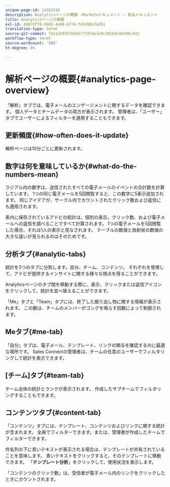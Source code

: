 ```yaml
---
unique-page-id: 14352416
description: Analyticsページの概要 —Marketoドキュメント — 製品ドキュメント
title: Analyticsページの概要
exl-id: 4d67dff8-d602-4a90-bf74-f4149017ad51
translation-type: tm+mt
source-git-commit: 72e1d29347bd5b77107da1e9c30169cb6490c432
workflow-type: tm+mt
source-wordcount: '383'
ht-degree: 0%

---
```


# 解析ページの概要{#analytics-page-overview}

「解析」タブでは、電子メールのエンゲージメントに関するデータを確認できます。 個人データとチームデータの両方が表示されます。 管理者は、「ユーザー」タブでユーザーによるフィルターを適用することもできます。

## 更新頻度{#how-often-does-it-update}

解析ページは10分ごとに更新されます。

## 数字は何を意味しているか{#what-do-the-numbers-mean}

ラジアル内の数字は、送信されたすべての電子メールのイベントの合計数を計算しています。 1つの同じ電子メールを5回閲覧すると、この数字に5表示追加されます。 同じアイデアが、サークル内でカウントされたクリック数および返信にも適用されます。

表内に保存されているアドビの統計は、個別の表示、クリック数、および電子メールへの返信を調べることですべて計算されます。 1つの電子メールを5回閲覧した場合、それは1人の表示と見なされます。 テーブルの数値と放射状の数値の大きな違いが見られるのはそのためです。

## 分析タブ{#analytic-tabs}

統計を3つのタブに分割します。自分、チーム、コンテンツ。 それぞれを使用して、アドビが提供するインサイトに関する様々な視点を得ることができます。

Analyticsページのタブ間を移動する際に、表示、クリックまたは返信アイコンをクリックして、統計を並べ替えることができます。

「Me」タブと「Team」タブには、終了した掘り出し物に関する情報が表示されます。 この数は、チームのメンバーがゴングを鳴らす回数によって制御されます。

## Meタブ{#me-tab}

「自分」タブは、電子メール、テンプレート、リンクの関与を確認するのに最適な場所です。 Sales Connectの管理者は、チームの任意のユーザーでフィルタリングして統計を表示できます。

## [チーム]タブ{#team-tab}

チーム全体の統計とランクが表示されます。 作成したサブチームでフィルタリングすることもできます。

## コンテンツタブ{#content-tab}

「コンテンツ」タブには、テンプレート、コンテンツおよびリンクに関する統計が含まれます。 全員でフィルターできます。または、管理者が作成したチームでフィルターできます。

件名列の下に青いテキストが表示される場合は、テンプレートが共有されていることを意味します。 青いテキストをクリックすると、そのテンプレートに移動できます。 「**テンプレート分析**」をクリックして、使用状況を表示します。

「コンテンツのクリック数」は、受信者が電子メール内のリンクをクリックしたときにカウントされます。
